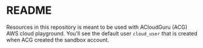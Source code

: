# README

Resources in this repository is meant to be used with ACloudGuru (ACG) AWS cloud playground. You'll see the default user `cloud_user` that is created when ACG created the sandbox account.